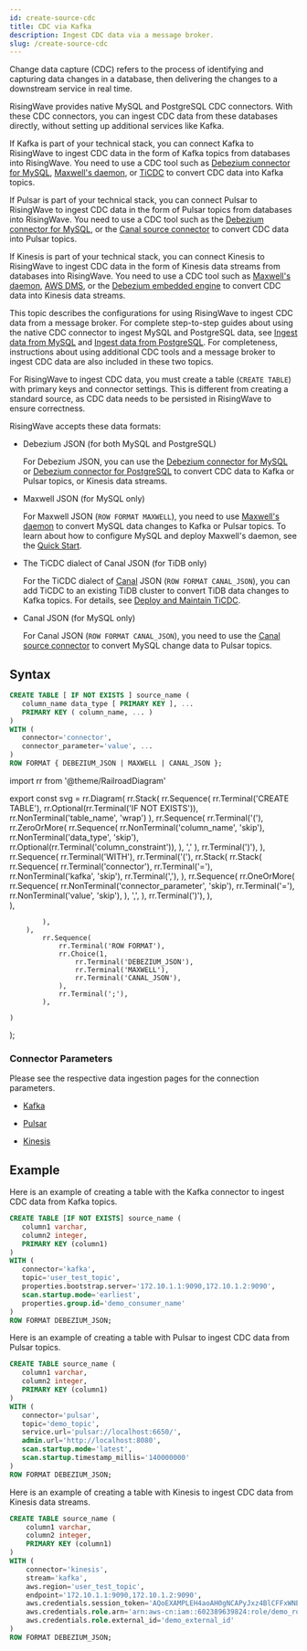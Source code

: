 ```yaml
---
id: create-source-cdc
title: CDC via Kafka
description: Ingest CDC data via a message broker.
slug: /create-source-cdc
---
```


Change data capture (CDC) refers to the process of identifying and capturing data changes in a database, then delivering the changes to a downstream service in real time. 

RisingWave provides native MySQL and PostgreSQL CDC connectors. With these CDC connectors, you can ingest CDC data from these databases directly, without setting up additional services like Kafka.

If Kafka is part of your technical stack, you can connect Kafka to RisingWave to ingest CDC data in the form of Kafka topics from databases into RisingWave. You need to use a CDC tool such as [Debezium connector for MySQL](https://debezium.io/documentation/reference/stable/connectors/mysql.html), [Maxwell's daemon](https://maxwells-daemon.io/), or [TiCDC](https://docs.pingcap.com/tidb/dev/ticdc-overview) to convert CDC data into Kafka topics.

If Pulsar is part of your technical stack, you can connect Pulsar to RisingWave to ingest CDC data in the form of Pulsar topics from databases into RisingWave. You need to use a CDC tool such as the [Debezium connector for MySQL](https://debezium.io/documentation/reference/stable/connectors/mysql.html), or the [Canal source connector](https://pulsar.apache.org/docs/2.11.x/io-canal-source/) to convert CDC data into Pulsar topics.

If Kinesis is part of your technical stack, you can connect Kinesis to RisingWave to ingest CDC data in the form of Kinesis data streams from databases into RisingWave. You need to use a CDC tool such as [Maxwell's daemon](https://maxwells-daemon.io/), [AWS DMS](https://aws.amazon.com/blogs/big-data/stream-change-data-to-amazon-kinesis-data-streams-with-aws-dms/), or the [Debezium embedded engine](https://debezium.io/blog/2018/08/30/streaming-mysql-data-changes-into-kinesis/) to convert CDC data into Kinesis data streams.

This topic describes the configurations for using RisingWave to ingest CDC data from a message broker. For complete step-to-step guides about using the native CDC connector to ingest MySQL and PostgreSQL data, see [Ingest data from MySQL](../guides/ingest-from-mysql-cdc.md) and [Ingest data from PostgreSQL](../guides/ingest-from-postgres-cdc.md). For completeness, instructions about using additional CDC tools and a message broker to ingest CDC data are also included in these two topics.

For RisingWave to ingest CDC data, you must create a table (`CREATE TABLE`) with primary keys and connector settings. This is different from creating a standard source, as CDC data needs to be persisted in RisingWave to ensure correctness.

RisingWave accepts these data formats:

- Debezium JSON (for both MySQL and PostgreSQL)

   For Debezium JSON, you can use the [Debezium connector for MySQL](https://debezium.io/documentation/reference/stable/connectors/mysql.html) or [Debezium connector for PostgreSQL](https://debezium.io/documentation/reference/stable/connectors/postgresql.html) to convert CDC data to Kafka or Pulsar topics, or Kinesis data streams.

- Maxwell JSON (for MySQL only)

  For Maxwell JSON (`ROW FORMAT MAXWELL`), you need to use [Maxwell's daemon](https://maxwells-daemon.io/) to convert MySQL data changes to Kafka or Pulsar topics. To learn about how to configure MySQL and deploy Maxwell's daemon, see the [Quick Start](https://maxwells-daemon.io/quickstart/).

- The TiCDC dialect of Canal JSON (for TiDB only)

  For the TiCDC dialect of [Canal](https://github.com/alibaba/canal) JSON (`ROW FORMAT CANAL_JSON`), you can add TiCDC to an existing TiDB cluster to convert TiDB data changes to Kafka topics. For details, see [Deploy and Maintain TiCDC](https://docs.pingcap.com/tidb/dev/deploy-ticdc). 

- Canal JSON (for MySQL only)
 
  For Canal JSON (`ROW FORMAT CANAL_JSON`), you need to use the [Canal source connector](https://pulsar.apache.org/docs/2.11.x/io-canal-source/) to convert MySQL change data to Pulsar topics. 


## Syntax

```sql
CREATE TABLE [ IF NOT EXISTS ] source_name (
   column_name data_type [ PRIMARY KEY ], ...
   PRIMARY KEY ( column_name, ... )
) 
WITH (
   connector='connector',
   connector_parameter='value', ...
) 
ROW FORMAT { DEBEZIUM_JSON | MAXWELL | CANAL_JSON };
```



import rr from '@theme/RailroadDiagram'

export const svg = rr.Diagram(
    rr.Stack(
        rr.Sequence(
            rr.Terminal('CREATE TABLE'),
            rr.Optional(rr.Terminal('IF NOT EXISTS')),
            rr.NonTerminal('table_name', 'wrap')
        ),
        rr.Sequence(
            rr.Terminal('('),
            rr.ZeroOrMore(
                rr.Sequence(
                    rr.NonTerminal('column_name', 'skip'),
                    rr.NonTerminal('data_type', 'skip'),
                    rr.Optional(rr.Terminal('column_constraint')),
                ),
                ','
            ),
            rr.Terminal(')'),
        ),
        rr.Sequence(
            rr.Terminal('WITH'),
            rr.Terminal('('),
            rr.Stack(
                rr.Stack(
                    rr.Sequence(
                        rr.Terminal('connector'),
                        rr.Terminal('='),
                        rr.NonTerminal('kafka', 'skip'),
                        rr.Terminal(','),
                    ),
                    rr.Sequence(
                       rr.OneOrMore(
                        rr.Sequence(
                            rr.NonTerminal('connector_parameter', 'skip'),
                            rr.Terminal('='),
                            rr.NonTerminal('value', 'skip'),
                        ),
                        ',',
                    ),
                        rr.Terminal(')'),
                    ),      
                ),
           
            ),
        ),
            rr.Sequence(
                rr.Terminal('ROW FORMAT'),
                rr.Choice(1,
                    rr.Terminal('DEBEZIUM_JSON'),
                    rr.Terminal('MAXWELL'),
                    rr.Terminal('CANAL_JSON'),
                ),
                rr.Terminal(';'),
            ),
     
    )
);


<drawer SVG={svg} />




### Connector Parameters

Please see the respective data ingestion pages for the connection parameters.

- [Kafka](create-source-kafka.md)

- [Pulsar](create-source-pulsar.md)

- [Kinesis](create-source-kinesis.md)


## Example

Here is an example of creating a table with the Kafka connector to ingest CDC data from Kafka topics.

```sql
CREATE TABLE [IF NOT EXISTS] source_name (
   column1 varchar,
   column2 integer,
   PRIMARY KEY (column1)
) 
WITH (
   connector='kafka',
   topic='user_test_topic',
   properties.bootstrap.server='172.10.1.1:9090,172.10.1.2:9090',
   scan.startup.mode='earliest',
   properties.group.id='demo_consumer_name'
) 
ROW FORMAT DEBEZIUM_JSON;
```

Here is an example of creating a table with Pulsar to ingest CDC data from Pulsar topics.

```sql
CREATE TABLE source_name (
   column1 varchar,
   column2 integer,
   PRIMARY KEY (column1)
) 
WITH (
   connector='pulsar',
   topic='demo_topic',
   service.url='pulsar://localhost:6650/',
   admin.url='http://localhost:8080',
   scan.startup.mode='latest',
   scan.startup.timestamp_millis='140000000'
) 
ROW FORMAT DEBEZIUM_JSON;
```

Here is an example of creating a table with Kinesis to ingest CDC data from Kinesis data streams.

```sql
CREATE TABLE source_name (
    column1 varchar,
    column2 integer,
    PRIMARY KEY (column1)
) 
WITH (
    connector='kinesis',
    stream='kafka',
    aws.region='user_test_topic',
    endpoint='172.10.1.1:9090,172.10.1.2:9090',
    aws.credentials.session_token='AQoEXAMPLEH4aoAH0gNCAPyJxz4BlCFFxWNE1OPTgk5TthT+FvwqnKwRcOIfrRh3c/L To6UDdyJwOOvEVPvLXCrrrUtdnniCEXAMPLE/IvU1dYUg2RVAJBanLiHb4IgRmpRV3z rkuWJOgQs8IZZaIv2BXIa2R4OlgkBN9bkUDNCJiBeb/AXlzBBko7b15fjrBs2+cTQtp Z3CYWFXG8C5zqx37wnOE49mRl/+OtkIKGO7fAE',
    aws.credentials.role.arn='arn:aws-cn:iam::602389639824:role/demo_role',
    aws.credentials.role.external_id='demo_external_id'
)
ROW FORMAT DEBEZIUM_JSON;
```
